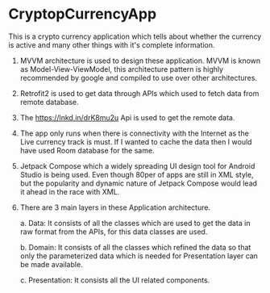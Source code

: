 # CryptopCurrencyApp
This is a crypto currency application which tells about whether the currency is active and many other things with it's complete information.

1. MVVM architecture is used to design these application. MVVM is known as Model-View-ViewModel, this architecture pattern is highly recommended by google and compiled to use over other architectures.

2. Retrofit2 is used to get data through APIs which used to fetch data from remote database.

3. The https://lnkd.in/drK8mu2u Api is used to get the remote data.

4. The app only runs when there is connectivity with the Internet as the Live currency track is must. If I wanted to cache the data then I would have used Room database for the same. 

5. Jetpack Compose which a widely spreading UI design tool for Android Studio is being used. Even though 80per of apps are still in XML style, but the popularity and dynamic nature of Jetpack Compose would lead it ahead in the race with XML. 

6. There are 3 main layers in these Application architecture.

    a. Data: It consists of all the classes which are used to get the data in raw format from the APIs, for this data classes are used.   
   
    b. Domain: It consists of all the classes which refined the data so that only the parameterized data which is needed for Presentation layer can be made available. 
  
    c. Presentation: It consists all the UI related components.
